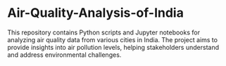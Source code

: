 # Air-Quality-Analysis-of-India
This repository contains Python scripts and Jupyter notebooks for analyzing air quality data from various cities in India. The project aims to provide insights into air pollution levels, helping stakeholders understand and address environmental challenges.
